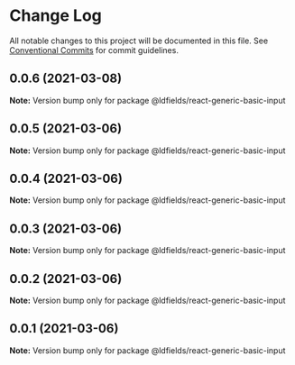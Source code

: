 # Change Log

All notable changes to this project will be documented in this file.
See [Conventional Commits](https://conventionalcommits.org) for commit guidelines.

## 0.0.6 (2021-03-08)

**Note:** Version bump only for package @ldfields/react-generic-basic-input





## 0.0.5 (2021-03-06)

**Note:** Version bump only for package @ldfields/react-generic-basic-input





## 0.0.4 (2021-03-06)

**Note:** Version bump only for package @ldfields/react-generic-basic-input





## 0.0.3 (2021-03-06)

**Note:** Version bump only for package @ldfields/react-generic-basic-input





## 0.0.2 (2021-03-06)

**Note:** Version bump only for package @ldfields/react-generic-basic-input





## 0.0.1 (2021-03-06)

**Note:** Version bump only for package @ldfields/react-generic-basic-input
